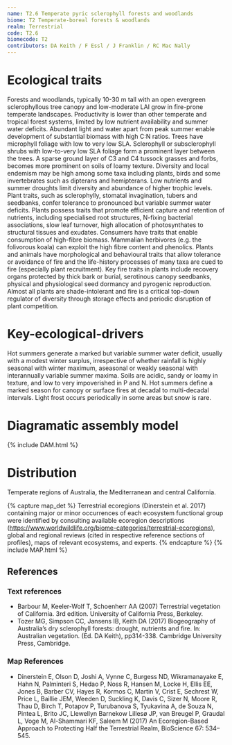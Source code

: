 ```yaml
---
name: T2.6 Temperate pyric sclerophyll forests and woodlands
biome: T2 Temperate-boreal forests & woodlands
realm: Terrestrial
code: T2.6
biomecode: T2
contributors: DA Keith / F Essl / J Franklin / RC Mac Nally
---
```


# Ecological traits

Forests and woodlands, typically 10-30 m tall with an open evergreen sclerophyllous tree canopy and low-moderate LAI grow in fire-prone temperate landscapes. Productivity is lower than other temperate and tropical forest systems, limited by low nutrient availability and summer water deficits. Abundant light and water apart from peak summer enable development of substantial biomass with high C:N ratios. Trees have microphyll foliage with low to very low SLA. Sclerophyll or subsclerophyll shrubs with low-to-very low SLA foliage form a prominent layer between the trees. A sparse ground layer of C3 and C4 tussock grasses and forbs, becomes more prominent on soils of loamy texture. Diversity and local endemism may be high among some taxa including plants, birds and some invertebrates such as dipterans and hemipterans. Low nutrients and summer droughts limit diversity and abundance of higher trophic levels. Plant traits, such as sclerophylly, stomatal invagination, tubers and seedbanks, confer tolerance to pronounced but variable summer water deficits. Plants possess traits that promote efficient capture and retention of nutrients, including specialised root structures, N-fixing bacterial associations, slow leaf turnover, high allocation of photosynthates to structural tissues and exudates. Consumers have traits that enable consumption of high-fibre biomass. Mammalian herbivores (e.g. the folivorous koala) can exploit the high fibre content and phenolics. Plants and animals have morphological and behavioural traits that allow tolerance or avoidance of fire and the life-history processes of many taxa are cued to fire (especially plant recruitment). Key fire traits in plants include recovery organs protected by thick bark or burial, serotinous canopy seedbanks, physical and physiological seed dormancy and pyrogenic reproduction. Almost all plants are shade-intolerant and fire is a critical top-down regulator of diversity through storage effects and periodic disruption of plant competition.

# Key-ecological-drivers

Hot summers generate a marked but variable summer water deficit, usually with a modest winter surplus, irrespective of whether rainfall is highly seasonal with winter maximum, aseasonal or weakly seasonal with interannually variable summer maxima. Soils are acidic, sandy or loamy in texture, and low to very impoverished in P and N. Hot summers define a marked season for canopy or surface fires at decadal to multi-decadal intervals. Light frost occurs periodically in some areas but snow is rare.

# Diagramatic assembly model

{% include DAM.html %}

# Distribution

Temperate regions of Australia, the Mediterranean and central California.

{% capture map_det %} Terrestrial ecoregions (Dinerstein et al. 2017) containing major or minor occurrences of each ecosystem functional group were identified by consulting available ecoregion descriptions (https://www.worldwildlife.org/biome-categories/terrestrial-ecoregions), global and regional reviews (cited in respective reference sections of profiles), maps of relevant ecosystems, and experts. {% endcapture %}
{% include MAP.html %}

## References

### Text references

* Barbour M, Keeler-Wolf  T, Schoenherr AA (2007) Terrestrial vegetation of California. 3rd edition. University of California Press, Berkeley.
* Tozer MG, Simpson CC, Jansens IB, Keith DA (2017) Biogeography of Australia’s dry sclerophyll forests: drought, nutrients and fire. In: Australian vegetation. (Ed. DA Keith), pp314-338. Cambridge University Press, Cambridge.

### Map References

* Dinerstein E, Olson D, Joshi A, Vynne C, Burgess ND, Wikramanayake E, Hahn N, Palminteri S, Hedao P, Noss R, Hansen M, Locke H, Ellis EE, Jones B, Barber CV, Hayes R, Kormos C, Martin V, Crist E, Sechrest W, Price L, Baillie JEM, Weeden D, Suckling K, Davis C, Sizer N, Moore R, Thau D, Birch T, Potapov P, Turubanova S, Tyukavina A, de Souza N, Pintea L, Brito JC, Llewellyn Barnekow Lillesø JP, van Breugel P, Graudal L, Voge M, Al-Shammari KF, Saleem M (2017) An Ecoregion-Based Approach to Protecting Half the Terrestrial Realm, BioScience 67: 534–545.
